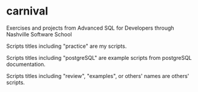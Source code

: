 # carnival
Exercises and projects from Advanced SQL for Developers through Nashville Software School 

Scripts titles including "practice" are my scripts.

Scripts titles including "postgreSQL" are example scripts from postgreSQL documentation.

Scripts titles including "review", "examples", or others' names are others' scripts.
 

